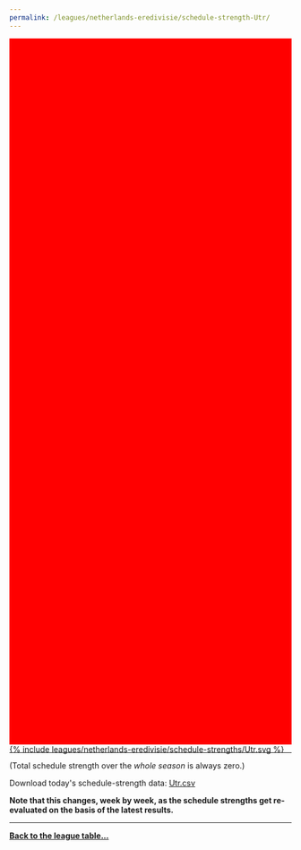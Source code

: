```yaml
---
permalink: /leagues/netherlands-eredivisie/schedule-strength-Utr/
---
```


<style>
.svg-wrap {
    background-color:red;
    height:0;
    padding-top:250%; /* 350px/550px */
    position: relative;
}

svg {
    background-color: white;
    height: 100%;
    display:block;
    width: 100%;
    position: absolute;
    top:0;
    left:0;
}
</style>


<div class="svg-wrap">
{% include leagues/netherlands-eredivisie/schedule-strengths/Utr.svg %}
</div>

-----

(Total schedule strength over the *whole season* is always zero.)


Download today's schedule-strength data: [Utr.csv](/assets/leagues/netherlands-eredivisie/2024/schedule-strengths/Utr.csv)

**Note that this changes, week by week, as the schedule strengths get re-evaluated on the
basis of the latest results.**

-----

[**Back to the league table...**](/leagues/netherlands-eredivisie)


